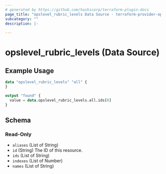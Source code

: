 ```yaml
---
# generated by https://github.com/hashicorp/terraform-plugin-docs
page_title: "opslevel_rubric_levels Data Source - terraform-provider-opslevel"
subcategory: ""
description: |-
  
---
```


# opslevel_rubric_levels (Data Source)



## Example Usage

```terraform
data "opslevel_rubric_levels" "all" {
}

output "found" {
  value = data.opslevel_rubric_levels.all.ids[0]
}
```

<!-- schema generated by tfplugindocs -->
## Schema

### Read-Only

- `aliases` (List of String)
- `id` (String) The ID of this resource.
- `ids` (List of String)
- `indexes` (List of Number)
- `names` (List of String)


